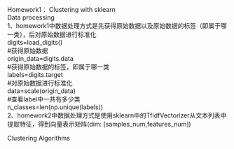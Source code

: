Homework1： Clustering with sklearn  
Data processing  
1、homework1中数据处理方式是先获得原始数据以及原始数据的标签（即属于哪一类），后对原始数据进行标准化  
digits=load_digits()  
#获得原始数据  
origin_data=digits.data  
#获得原始数据的标签，即属于哪一类  
labels=digits.target  
#对原始数据进行标准化  
data=scale(origin_data)  
#查看label中一共有多少类  
n_classes=len(np.unique(labels))  
2、homework2中数据处理方式是使用sklearn中的TfidfVectorizer从文本列表中提取特征，得到向量表示矩阵(dim: [samples_num,features_num])  


Clustering Algorithms

